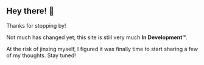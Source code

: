 ## Hey there! 👋

Thanks for stopping by!

Not much has changed yet; this site is still very much **In Development™️**.

At the risk of jinxing myself, I figured it was finally time to start sharing a few of my thoughts. Stay tuned!
